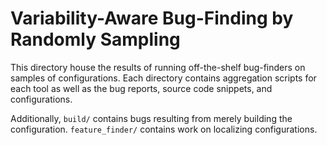 # Variability-Aware Bug-Finding by Randomly Sampling

This directory house the results of running off-the-shelf bug-finders
on samples of configurations.  Each directory contains aggregation
scripts for each tool as well as the bug reports, source code
snippets, and configurations.

Additionally, `build/` contains bugs resulting from merely building
the configuration.  `feature_finder/` contains work on localizing
configurations.
